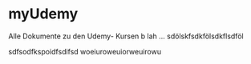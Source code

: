 # myUdemy
Alle Dokumente zu den Udemy- Kursen
b lah ...
sdölskfsdkfölsdkflsdföl

sdfsodfkspoidfsdifsd
woeiuroweuiorweuirowu